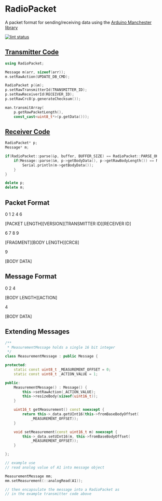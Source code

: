 # RadioPacket

A packet format for sending/receiving data using the [Arduino Manchester library](https://github.com/mchr3k/arduino-libs-manchester)

[![lint status](https://github.com/endail/RadioPacket/workflows/arduino-lint/badge.svg?event=push)](https://github.com/endail/RadioPacket/actions?query=workflow%3Aarduino-lint)

## [Transmitter Code](https://github.com/endail/RadioPacket/blob/main/examples/tx/tx.ino)

```cpp
using RadioPacket;

Message m(arr, sizeof(arr));
m.setRawAction(UPDATE_DB_CMD);

RadioPacket p(&m);
p.setRawTransmitterId(TRANSMITTER_ID);
p.setRawReceiverId(RECEIVER_ID);
p.setRawCrc8(p.generateChecksum());

man.transmitArray(
    p.getRawPacketLength(),
    const_cast<uint8_t*>(p.getData()));
```

## [Receiver Code](https://github.com/endail/RadioPacket/blob/main/examples/rx/rx.ino)

```cpp
RadioPacket* p;
Message* m;

if(RadioPacket::parse(&p, buffer, BUFFER_SIZE) == RadioPacket::PARSE_OK) {
    if(Message::parse(&m, p->getBodyData(), p->getRawBodyLength()) == Message::PARSE_OK) {
        Serial.println(m->getBodyData());
    }
}

delete p;
delete m;
```

## Packet Format

0             1        2               4            6

[PACKET LENGTH][VERSION][TRANSMITTER ID][RECEIVER ID]


6        7            8     9

[FRAGMENT][BODY LENGTH][CRC8]


9

[BODY DATA]

## Message Format

0           2       4

[BODY LENGTH][ACTION]


4

[BODY DATA]

## Extending Messages

```cpp
/**
 * MeasurementMessage holds a single 16 bit integer
 */
class MeasurementMessage : public Message {

protected:
    static const uint8_t _MEASUREMENT_OFFSET = 0;
    static const uint8_t _ACTION_VALUE = 1;

public:
    MeasurementMessage() : Message() {
        this->setRawAction(_ACTION_VALUE);
        this->resizeBody(sizeof(uint16_t));
    }

    uint16_t getMeasurement() const noexcept {
        return this->_data.getUInt16(this->fromBaseBodyOffset(
            _MEASUREMENT_OFFSET));
    }

    void setMeasurement(const uint16_t m) noexcept {
        this->_data.setUInt16(m, this->fromBaseBodyOffset(
            _MEASUREMENT_OFFSET));
    }

};

// example use
// read analog value of A1 into message object

MeasurementMessage mm;
mm.setMeasurement(::analogRead(A1));

// then encapsulate the message into a RadioPacket as
// in the example transmitter code above
```

